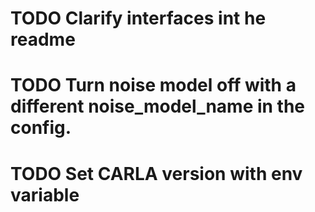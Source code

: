 # TODO Clarify interfaces int he readme
# TODO Turn noise model off with a different noise_model_name in the config.
# TODO Set CARLA version with env variable
